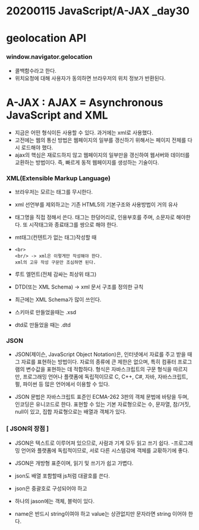 # 20200115 JavaScript/A-JAX _day30

# geolocation API



### window.navigator.gelocation

- 콜백함수라고 한다.
- 위치요청에 대해 사용자가 동의하면 브라우저의 위치 정보가 반환된다.



# A-JAX : AJAX = Asynchronous JavaScript and XML



- 지금은 어떤 형식이든 사용할 수 있다. 과거에는  xml로 사용했다.
- 고전에는 웹의 통신 방법은 웹페이지의 일부를 갱신하기 위해서는 페이지 전체를 다시 로드해야 했다.
- ajax의 핵심은 재로드하지 않고 웹페이지의 일부만을 갱신하여 웹서버와 데이터를 교환하는 방법이다. 즉, 빠르게 동적 웹페이지를 생성하는 기술이다. 



### XML(Extensible Markup Language)

- 브라우저는 모르는 태그를 무시한다.

- xml 선언부를 제외하고는 기존 HTML5의 기본구조와 사용방법이 거의 유사 

- 태그명을 직접 정해서 쓴다. 태그는 한덩어리로, 인용부호를 주며, 소문자로 해야한다. 또 시작태그와 종료태그를 쌍으로 해야 한다.

- mt태그(컨텐트가 없는 태그)작성할 때 

- ```
  <br>
  <br/> -> xml은 이렇게만 작성해야 한다.
  xml의 고유 작성 구문만 조심하면 된다.
  ```

- 루트 엘먼트(전체 감싸는 최상위 태그)

- DTD(또는 XML Schema) -> xml 문서 구조를 정의한 규칙

- 최근에는 XML Schema가 많이 쓰인다.

- 스키마로 만들었을때는  .xsd 

- dtd로 만들었을 때는 .dtd



### JSON

- JSON(제이슨, JavaScript Object Notation)은, 인터넷에서 자료를 주고 받을 때 그 자료를 표현하는 방법이다. 자료의 종류에 큰 제한은 없으며, 특히 컴퓨터 프로그램의 변수값을 표현하는 데 적합하다. 형식은 자바스크립트의 구문 형식을 따르지만, 프로그래밍 언어나 플랫폼에 독립적이므로 C, C++, C#, 자바, 자바스크립트, 펄, 파이썬 등 많은 언어에서 이용할 수 있다.

- JSON 문법은 자바스크립트 표준인 ECMA-262 3판의 객체 문법에 바탕을 두며, 인코딩은 유니코드로 한다. 표현할 수 있는 기본 자료형으로는 수, 문자열, 참/거짓, null이 있고, 집합 자료형으로는 배열과 객체가 있다.



### [ JSON의 장점 ] 

- JSON은 텍스트로 이루어져 있으므로, 사람과 기계 모두 읽고 쓰기 쉽다.
-프로그래밍 언어와 플랫폼에 독립적이므로, 서로 다른 시스템갂에 객체를 교홖하기에 좋다.

- JSON은 개방형 표준이며, 읽기 및 쓰기가 쉽고 가볍다.



- json도 배열 포함할때 js처럼 대괄호를 쓴다.
- json은 중괄호로 구성되어야 하고
- 하나의 jason에는 객체, 블럭이 있다.
- name은 반드시 string이여야 하고 value는 상관없지만 문자라면 string 이어야 한다.